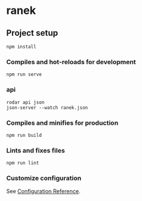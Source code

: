 # ranek

## Project setup
```
npm install
```

### Compiles and hot-reloads for development
```
npm run serve
```

### api
```
rodar api json 
json-server --watch ranek.json
```

### Compiles and minifies for production
```
npm run build
```

### Lints and fixes files
```
npm run lint
```

### Customize configuration
See [Configuration Reference](https://cli.vuejs.org/config/).

